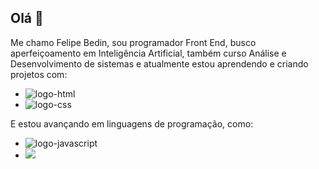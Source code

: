 ## Olá 👋

Me chamo Felipe Bedin, sou programador Front End, busco aperfeiçoamento em Inteligência Artificial, também curso Análise e Desenvolvimento de sistemas e atualmente estou aprendendo e criando projetos com:

- <img src="https://img.shields.io/badge/HTML-239120?style=for-the-badge&logo=html5&logoColor=white" alt="logo-html" />

- <img src="https://img.shields.io/badge/CSS-239120?&style=for-the-badge&logo=css3&logoColor=white" alt="logo-css" />

E estou avançando em linguagens de programação, como: 
- <img src="https://img.shields.io/badge/JavaScript-F7DF1E?style=for-the-badge&logo=javascript&logoColor=black" alt="logo-javascript" />

- <img src="https://example.com/caminho/para/logo-python.png" />



